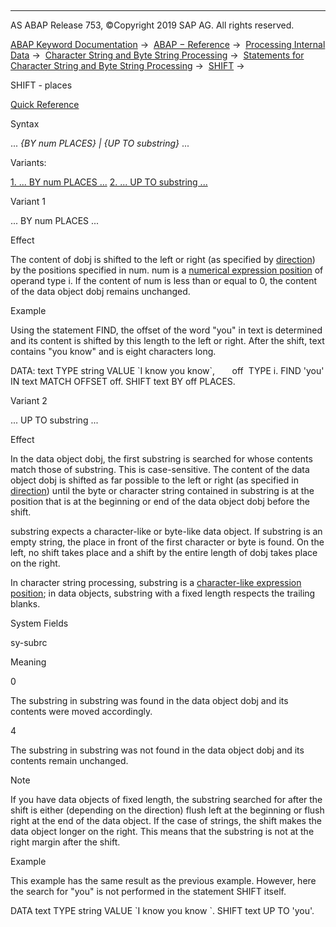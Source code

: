   

* * *

AS ABAP Release 753, ©Copyright 2019 SAP AG. All rights reserved.

[ABAP Keyword Documentation](javascript:call_link\('abenabap.htm'\)) →  [ABAP − Reference](javascript:call_link\('abenabap_reference.htm'\)) →  [Processing Internal Data](javascript:call_link\('abenabap_data_working.htm'\)) →  [Character String and Byte String Processing](javascript:call_link\('abenabap_data_string.htm'\)) →  [Statements for Character String and Byte String Processing](javascript:call_link\('abenstring_processing_statements.htm'\)) →  [SHIFT](javascript:call_link\('abapshift.htm'\)) → 

SHIFT - places

[Quick Reference](javascript:call_link\('abapshift_shortref.htm'\))

Syntax

... *{*BY num PLACES*}* *|* *{*UP TO substring*}* ...

Variants:

[1\. ... BY num PLACES ...](#!ABAP_VARIANT_1@1@)
[2\. ... UP TO substring ...](#!ABAP_VARIANT_2@2@)

Variant 1

... BY num PLACES ...

Effect

The content of dobj is shifted to the left or right (as specified by [direction](javascript:call_link\('abapshift_direction.htm'\))) by the positions specified in num. num is a [numerical expression position](javascript:call_link\('abennumerical_expr_position_glosry.htm'\) "Glossary Entry") of operand type i. If the content of num is less than or equal to 0, the content of the data object dobj remains unchanged.

Example

Using the statement FIND, the offset of the word "you" in text is determined and its content is shifted by this length to the left or right. After the shift, text contains "you know" and is eight characters long.

DATA: text TYPE string VALUE \`I know you know\`,
      off  TYPE i.
FIND 'you' IN text MATCH OFFSET off.
SHIFT text BY off PLACES.

Variant 2

... UP TO substring ...

Effect

In the data object dobj, the first substring is searched for whose contents match those of substring. This is case-sensitive. The content of the data object dobj is shifted as far possible to the left or right (as specified in [direction](javascript:call_link\('abapshift_direction.htm'\))) until the byte or character string contained in substring is at the position that is at the beginning or end of the data object dobj before the shift.

substring expects a character-like or byte-like data object. If substring is an empty string, the place in front of the first character or byte is found. On the left, no shift takes place and a shift by the entire length of dobj takes place on the right.

In character string processing, substring is a [character-like expression position](javascript:call_link\('abencharlike_expr_position_glosry.htm'\) "Glossary Entry"); in data objects, substring with a fixed length respects the trailing blanks.

System Fields

sy-subrc

Meaning

0

The substring in substring was found in the data object dobj and its contents were moved accordingly.

4

The substring in substring was not found in the data object dobj and its contents remain unchanged.

Note

If you have data objects of fixed length, the substring searched for after the shift is either (depending on the direction) flush left at the beginning or flush right at the end of the data object. If the case of strings, the shift makes the data object longer on the right. This means that the substring is not at the right margin after the shift.

Example

This example has the same result as the previous example. However, here the search for "you" is not performed in the statement SHIFT itself.

DATA text TYPE string VALUE \`I know you know \`.
SHIFT text UP TO 'you'.